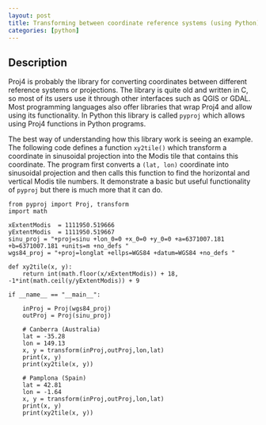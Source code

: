```yaml
---
layout: post
title: Transforming between coordinate reference systems (using Python)
categories: [python]
---
```


## Description

Proj4 is probably the library for converting coordinates between different reference systems or projections. The library is quite old and written in C, so most of its users use it through other interfaces such as QGIS or GDAL. Most programming languages also offer libraries that wrap Proj4 and allow using its functionality. In Python this library is called `pyproj` which allows using Proj4 functions in Python programs. 

The best way of understanding how this library work is seeing an example. The following code defines a function `xy2tile()` which transform a coordinate in sinusoidal projection into the Modis tile that contains this coordinate. The program first converts a `(lat, lon)` coordinate into sinusoidal projection and then calls this function to find the horizontal and vertical Modis tile numbers. It demonstrate a basic but useful functionality of `pyproj` but there is much more that it can do.

```
from pyproj import Proj, transform
import math

xExtentModis  = 1111950.519666
yExtentModis  = 1111950.519667
sinu_proj = "+proj=sinu +lon_0=0 +x_0=0 +y_0=0 +a=6371007.181 +b=6371007.181 +units=m +no_defs "
wgs84_proj = "+proj=longlat +ellps=WGS84 +datum=WGS84 +no_defs "

def xy2tile(x, y):
    return int(math.floor(x/xExtentModis)) + 18, -1*int(math.ceil(y/yExtentModis)) + 9

if __name__ == "__main__":

    inProj = Proj(wgs84_proj)
    outProj = Proj(sinu_proj)

    # Canberra (Australia)
    lat = -35.28
    lon = 149.13
    x, y = transform(inProj,outProj,lon,lat)
    print(x, y)
    print(xy2tile(x, y))

    # Pamplona (Spain)
    lat = 42.81
    lon = -1.64
    x, y = transform(inProj,outProj,lon,lat)
    print(x, y)
    print(xy2tile(x, y))
```
